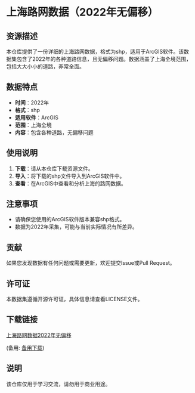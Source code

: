 # 上海路网数据（2022年无偏移）

## 资源描述

本仓库提供了一份详细的上海路网数据，格式为shp，适用于ArcGIS软件。该数据集包含了2022年的各种道路信息，且无偏移问题。数据涵盖了上海全境范围，包括大大小小的道路，非常全面。

## 数据特点

- **时间**：2022年
- **格式**：shp
- **适用软件**：ArcGIS
- **范围**：上海全境
- **内容**：包含各种道路，无偏移问题

## 使用说明

1. **下载**：请从本仓库下载资源文件。
2. **导入**：将下载的shp文件导入到ArcGIS软件中。
3. **查看**：在ArcGIS中查看和分析上海的路网数据。

## 注意事项

- 请确保您使用的ArcGIS软件版本兼容shp格式。
- 数据为2022年采集，可能与当前实际情况有所差异。

## 贡献

如果您发现数据有任何问题或需要更新，欢迎提交Issue或Pull Request。

## 许可证

本数据集遵循开源许可证，具体信息请查看LICENSE文件。

## 下载链接
[上海路网数据2022年无偏移](https://pan.quark.cn/s/97b8c04c411f) 

(备用: [备用下载](https://pan.baidu.com/s/1m05C1IQPRQYmX_6Jq7DofQ?pwd=1234))

## 说明

该仓库仅用于学习交流，请勿用于商业用途。
